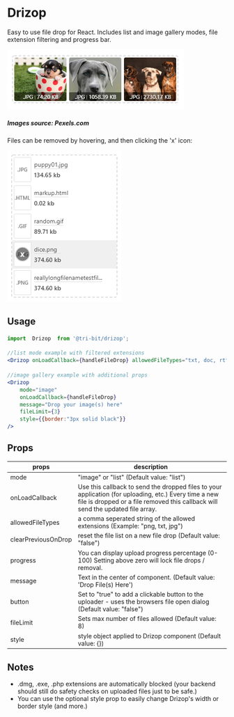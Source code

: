 
# Drizop
Easy to use file drop for React. Includes list and image gallery modes, file extension filtering and progress bar.

![alt text](https://github.com/tri-bit/drizop/blob/master/docs/images/drizop_02.png?raw=true "Example")
##### Images source: Pexels.com

Files can be removed by hovering, and then clicking the 'x' icon:

![alt text](https://github.com/tri-bit/drizop/blob/master/docs/images/drizop_07.png?raw=true "Example2")

## Usage
```jsx
import  Drizop  from '@tri-bit/drizop';

//list mode example with filtered extensions
<Drizop onLoadCallback={handleFileDrop} allowedFileTypes="txt, doc, rtf"/>

//image gallery example with additional props
<Drizop
	mode="image"
	onLoadCallback={handleFileDrop}
	message="Drop your image(s) here"
	fileLimit={3}
	style={{border:"3px solid black"}}
/>
```

## Props

| props | description |
--- | ---
| mode | "image" or "list" (Default value: "list")
| onLoadCallback | Use this callback to send the dropped files to your application (for uploading, etc.) Every time a new file is dropped or a file removed this callback will send the updated file array.
| allowedFileTypes | a comma seperated string of the allowed extensions (Example: "png, txt, jpg")
| clearPreviousOnDrop | reset the file list on a new file drop (Default value: "false")
| progress | You can display upload progress percentage (0-100) Setting above zero will lock file drops / removal.
| message | Text in the center of component. (Default value: 'Drop File(s) Here')
| button | Set to "true" to add a clickable button to the uploader - uses the browsers file open dialog (Default value: "false")
| fileLimit | Sets max number of files allowed (Default value: 8)
| style | style object applied to Drizop component (Default value: {})

## Notes
* .dmg, .exe, .php extensions are automatically blocked (your backend should still do safety checks on uploaded files just to be safe.)
* You can use the optional style prop to easily change Drizop's width or border style (and more.)




